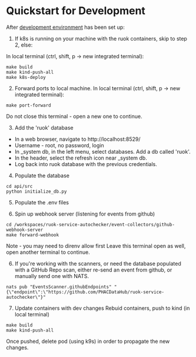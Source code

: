 # Quickstart for Development

After [development environment](./development-environment.md) has been set up: 

1. If k8s is running on your machine with the ruok containers, skip to step 2, else:

In local terminal (ctrl, shift, p -> new integrated terminal):

```
make build
make kind-push-all
make k8s-deploy
```


2. Forward ports to local machine.  In local terminal (ctrl, shift, p -> new integrated terminal):
```
make port-forward
```
Do not close this terminal - open a new one to continue. 

3. Add the 'ruok' database 

* In a web browser, navigate to http://localhost:8529/
* Username - root, no password, login
* In _system db, in the left menu, select databases.  Add a db called 'ruok'.  
* In the header, select the refresh icon near _system db.
* Log back into ruok database with the previous credentials.

4. Populate the database
```
cd api/src
python initialize_db.py
```

5. Populate the .env files

6. Spin up webhook server (listening for events from github)
```
cd /workspaces/ruok-service-autochecker/event-collectors/github-webhook-server
make forward-webhook
```
Note - you may need to direnv allow first
Leave this terminal open as well, open another terminal to continue. 

6. If you're working with the scanners, or need the database populated with a GitHub Repo scan, either re-send an event from github, or manually send one with NATS. 
```
nats pub "EventsScanner.githubEndpoints" "{\"endpoint\":\"https://github.com/PHACDataHub/ruok-service-autochecker\"}"
```

7. Update containers with dev changes 
Rebuid containers, push to kind (in local terminal)
```
make build
make kind-push-all
```
Once pushed, delete pod (using k9s) in order to propagate the new changes.